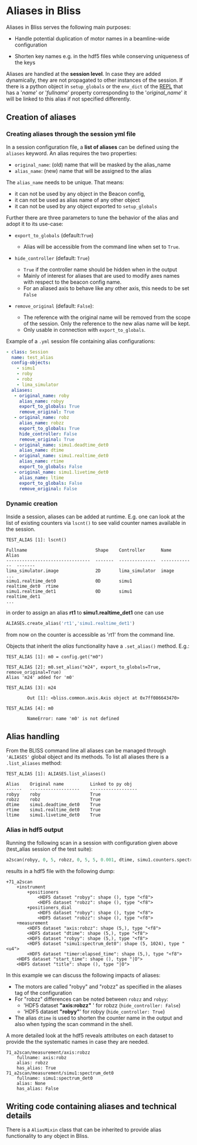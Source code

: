 # Aliases in Bliss

Aliases in Bliss serves the following main purposes:

* Handle potential duplication of motor names in a beamline-wide
  configuration

* Shorten key names e.g. in the hdf5 files while conserving uniqueness
  of the keys

Aliases are handled at the **session level**. In case they are added
dynamically, they are not propagated to other instances of the
session. If there is a python object in `setup_globals` or the
`env_dict` of the [REPL]() that has a '*name*' or '*fullname*'
property corresponding to the '*original_name*' it will be linked to
this alias if not specified differently.

## Creation of aliases

### Creating aliases through the session yml file

In a session configuration file, a **list of aliases** can be defined
using the `aliases` keyword. An alias requires the two properties:

* `original_name`: (old) name that will be masked by the alias_name
* `alias_name`: (new) name that will be assigned to the alias

The `alias_name` needs to be unique. That means:

* it can not be used by any object in the Beacon config,
* it can not be used as alias name of any other object
* it can not be used by any object exported to `setup_globals`

Further there are three parameters to tune the behavior of the alias
and adopt it to its use-case:

* `export_to_globals` (default:`True`)
    * Alias will be accessible from the command line when set to `True`.

* `hide_controller` (default: `True`)
    * `True` if the controller name should be hidden when in the output
    * Mainly of interest for aliases that are used to modify axes
      names with respect to the beacon config name.
    * For an aliased axis to behave like any other axis, this needs to
      be set `False`

* `remove_original` (default: `False`):
    * The reference with the original name will be removed from the
      scope of the session. Only the reference to the new alias name
      will be kept.
    * Only usable in connection with `export_to_globals`.

Example of a `.yml` session file containing alias configurations:
```yaml
- class: Session
  name: test_alias
  config-objects:
    - simu1
    - roby
    - robz
    - lima_simulator
  aliases:
   - original_name: roby
     alias_name: robyy
     export_to_globals: True
     remove_original: True
   - original_name: robz
     alias_name: robzz
     export_to_globals: True
     hide_controller: False
     remove_original: True
   - original_name: simu1.deadtime_det0
     alias_name: dtime
   - original_name: simu1.realtime_det0
     alias_name: rtime
     export_to_globals: False
   - original_name: simu1.livetime_det0
     alias_name: ltime
     export_to_globals: False
     remove_original: False

```

### Dynamic creation

Inside a session, aliases can be added at runtime. E.g. one can look
at the list of existing counters via `lscnt()` to see valid counter
names available in the session.

```
TEST_ALIAS [1]: lscnt()

Fullname                          Shape    Controller      Name           Alias
--------------------------------  -------  --------------  -------------  -------
lima_simulator.image              2D       lima_simulator  image
...
simu1.realtime_det0               0D       simu1           realtime_det0  rtime
simu1.realtime_det1               0D       simu1           realtime_det1
...

```
in order to assign an alias **rt1** to **simu1.realtime_det1** one can use

```python
ALIASES.create_alias('rt1','simu1.realtime_det1')
```

from now on the counter is accessible as 'rt1' from the command line.

Objects that inherit the *alias* functionality have a `.set_alias()` method. E.g.:

```
TEST_ALIAS [1]: m0 = config.get("m0")

TEST_ALIAS [2]: m0.set_alias("m24", export_to_globals=True, remove_original=True)
Alias 'm24' added for 'm0'

TEST_ALIAS [3]: m24

        Out [1]: <bliss.common.axis.Axis object at 0x7ff086643470>

TEST_ALIAS [4]: m0

        NameError: name 'm0' is not defined
```


## Alias handling

From the BLISS command line all aliases can be managed through
`'ALIASES'` global object and its methods. To list all aliases there
is a `.list_aliases` method:

```
TEST_ALIAS [1]: ALIASES.list_aliases()

Alias    Original name          Linked to py obj
------   -------------------    ------------------
robyy    roby                   True
robzz    robz                   True
dtime    simu1.deadtime_det0    True
rtime    simu1.realtime_det0    True
ltime    simu1.livetime_det0    True
```

### Alias in hdf5 output

Running the following scan in a session with configuration given above
(test_alias session of the test suite):

```python
a2scan(robyy, 0, 5, robzz, 0, 5, 5, 0.001, dtime, simu1.counters.spectrum_det0)
```
results in a hdf5 file with the following dump:
```
+71_a2scan
	+instrument
		+positioners
			<HDF5 dataset "robyy": shape (), type "<f8">
			<HDF5 dataset "robzz": shape (), type "<f8">
		+positioners_dial
			<HDF5 dataset "robyy": shape (), type "<f8">
			<HDF5 dataset "robzz": shape (), type "<f8">
	+measurement
		<HDF5 dataset "axis:robzz": shape (5,), type "<f8">
		<HDF5 dataset "dtime": shape (5,), type "<f8">
		<HDF5 dataset "robyy": shape (5,), type "<f8">
		<HDF5 dataset "simu1:spectrum_det0": shape (5, 1024), type "<u4">
		<HDF5 dataset "timer:elapsed_time": shape (5,), type "<f8">
	<HDF5 dataset "start_time": shape (), type "|O">
	<HDF5 dataset "title": shape (), type "|O">
```

In this example we can discuss the following impacts of aliases:

* The motors are called "robyy" and "robzz" as specified in the
  aliases tag of the configuration
* For "robzz" differences can be noted between `robzz` and `robyy`:
     * 'HDF5 dataset **"axis:robzz"** ' for robzz (`hide_controller: False`)
     * 'HDF5 dataset **"robyy"**' for robyy (`hide_controller: True`)
* The alias `dtime` is used to shorten the counter name in the output
  and also when typing the scan command in the shell.

A more detailed look at the hdf5 reveals attributes on each dataset to
provide the the systematic names in case they are needed.

```
71_a2scan/measurement/axis:robzz
    fullname: axis:robz
    alias: robzz
    has_alias: True
71_a2scan/measurement/simu1:spectrum_det0
    fullname: simu1:spectrum_det0
    alias: None
    has_alias: False
```

## Writing code containing aliases and technical details

There is a `AliasMixin` class that can be inherited to provide alias
functionality to any object in Bliss.


